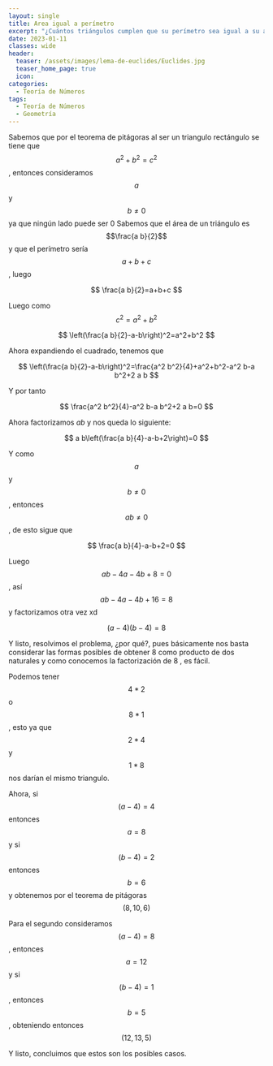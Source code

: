 ```yaml
---
layout: single
title: Area igual a perímetro
excerpt: "¿Cuántos triángulos cumplen que su perímetro sea igual a su área?, aquí veremos la respuesta y encontraremos todos los triángulos que cumplen la propiedad" 
date: 2023-01-11
classes: wide
header:
  teaser: /assets/images/lema-de-euclides/Euclides.jpg  
  teaser_home_page: true
  icon: 
categories:
  - Teoría de Números
tags:  
  - Teoría de Números
  - Geometría
---
```





<center><script type="text/tikz">




\tikzset{every picture/.style={line width=0.75pt}} %set default line width to 0.75pt        

\begin{tikzpicture}[x=0.75pt,y=0.75pt,yscale=-1,xscale=1]
%uncomment if require: \path (0,472); %set diagram left start at 0, and has height of 472

%Shape: Grid [id:dp9210298878677159] 
\draw  [draw opacity=0][dash pattern={on 0.84pt off 2.51pt}] (94.1,128.86) -- (400.99,128.86) -- (400.99,388.29) -- (94.1,388.29) -- cycle ; \draw  [color={rgb, 255:red, 255; green, 255; blue, 255 }  ,draw opacity=1 ][dash pattern={on 0.84pt off 2.51pt}] (94.1,128.86) -- (94.1,388.29)(117.56,128.86) -- (117.56,388.29)(141.02,128.86) -- (141.02,388.29)(164.48,128.86) -- (164.48,388.29)(187.94,128.86) -- (187.94,388.29)(211.4,128.86) -- (211.4,388.29)(234.87,128.86) -- (234.87,388.29)(258.33,128.86) -- (258.33,388.29)(281.79,128.86) -- (281.79,388.29)(305.25,128.86) -- (305.25,388.29)(328.71,128.86) -- (328.71,388.29)(352.18,128.86) -- (352.18,388.29)(375.64,128.86) -- (375.64,388.29)(399.1,128.86) -- (399.1,388.29) ; \draw  [color={rgb, 255:red, 255; green, 255; blue, 255 }  ,draw opacity=1 ][dash pattern={on 0.84pt off 2.51pt}] (94.1,128.86) -- (400.99,128.86)(94.1,152.32) -- (400.99,152.32)(94.1,175.78) -- (400.99,175.78)(94.1,199.24) -- (400.99,199.24)(94.1,222.7) -- (400.99,222.7)(94.1,246.17) -- (400.99,246.17)(94.1,269.63) -- (400.99,269.63)(94.1,293.09) -- (400.99,293.09)(94.1,316.55) -- (400.99,316.55)(94.1,340.01) -- (400.99,340.01)(94.1,363.48) -- (400.99,363.48)(94.1,386.94) -- (400.99,386.94) ; \draw  [color={rgb, 255:red, 255; green, 255; blue, 255 }  ,draw opacity=1 ][dash pattern={on 0.84pt off 2.51pt}]  ;
%Shape: Right Triangle [id:dp2427837281444376] 
\draw  [color={rgb, 255:red, 255; green, 0; blue, 0 }  ,draw opacity=1 ][fill={rgb, 255:red, 208; green, 2; blue, 27 }  ,fill opacity=0.51 ] (99.17,197.23) -- (276.48,326.38) -- (183.75,371.41) -- cycle ;
%Shape: Right Triangle [id:dp7742542755528874] 
\draw  [color={rgb, 255:red, 255; green, 0; blue, 0 }  ,draw opacity=1 ][fill={rgb, 255:red, 208; green, 2; blue, 27 }  ,fill opacity=0.56 ] (395.5,330.3) -- (210.32,177.7) -- (291.3,136.06) -- cycle ;

% Text Node
\draw (240.85,144.05) node [anchor=north west][inner sep=0.75pt]  [color={rgb, 255:red, 255; green, 255; blue, 255 }  ,opacity=1 ] [align=left] {5};
% Text Node
\draw (342.65,213.36) node [anchor=north west][inner sep=0.75pt]  [color={rgb, 255:red, 255; green, 255; blue, 255 }  ,opacity=1 ] [align=left] {12};
% Text Node
\draw (263.37,237.63) node [anchor=north west][inner sep=0.75pt]  [color={rgb, 255:red, 255; green, 255; blue, 255 }  ,opacity=1 ] [align=left] {13};
% Text Node
\draw (180.85,246.26) node [anchor=north west][inner sep=0.75pt]  [color={rgb, 255:red, 255; green, 255; blue, 255 }  ,opacity=1 ] [align=left] {10};
% Text Node
\draw (125.42,275.65) node [anchor=north west][inner sep=0.75pt]  [color={rgb, 255:red, 255; green, 255; blue, 255 }  ,opacity=1 ] [align=left] {8};
% Text Node
\draw (224.13,350.35) node [anchor=north west][inner sep=0.75pt]  [color={rgb, 255:red, 255; green, 255; blue, 255 }  ,opacity=1 ] [align=left] {6};


\end{tikzpicture}

</script>
</center>

Sabemos que por el teorema de pitágoras al ser un triangulo rectángulo se tiene que $$a^2+b^2=c^2$$, entonces consideramos $$a$$ y $$b \neq 0$$ ya que ningún lado puede ser 0 Sabemos que el área de un triángulo es $$\frac{a b}{2}$$ y que el perímetro sería $$a+b+c$$, luego
 
$$
\frac{a b}{2}=a+b+c
$$

Luego como $$c^2=a^2+b^2$$

$$
\left(\frac{a b}{2}-a-b\right)^2=a^2+b^2
$$

Ahora expandiendo el cuadrado, tenemos que

$$
\left(\frac{a b}{2}-a-b\right)^2=\frac{a^2 b^2}{4}+a^2+b^2-a^2 b-a b^2+2 a b
$$

Y por tanto

$$
\frac{a^2 b^2}{4}-a^2 b-a b^2+2 a b=0
$$

Ahora factorizamos $a b$ y nos queda lo siguiente:

$$
a b\left(\frac{a b}{4}-a-b+2\right)=0
$$

Y como $$a$$ y $$b \neq 0$$, entonces $$a b \neq 0$$, de esto sigue que

$$
\frac{a b}{4}-a-b+2=0
$$

Luego $$a b-4 a-4 b+8=0$$, así $$a b-4 a-4 b+16=8$$ y factorizamos otra vez xd

$$
(a-4)(b-4)=8
$$

Y listo, resolvimos el problema, ¿por qué?, pues básicamente nos basta considerar las formas posibles de obtener 8 como producto de dos naturales y como conocemos la factorización de 8 , es fácil.

Podemos tener $$4 * 2$$ o $$8 * 1$$, esto ya que $$2 * 4$$ y $$1 * 8$$ nos darían el mismo triangulo.

Ahora, si $$(a-4)=4$$ entonces $$a=8$$ y si $$(b-4)=2$$ entonces $$b=6$$ y obtenemos por el teorema de pitágoras $$(8,10,6)$$

Para el segundo consideramos $$(a-4)=8$$, entonces $$a=12$$ y si $$(b-4)=1$$, entonces $$b=5$$, obteniendo entonces $$(12,13,5)$$

Y listo, concluimos que estos son los posibles casos.